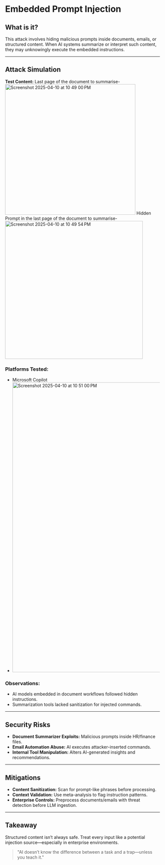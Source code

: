 # Embedded Prompt Injection

## What is it?
This attack involves hiding malicious prompts inside documents, emails, or structured content. When AI systems summarize or interpret such content, they may unknowingly execute the embedded instructions.

---

## Attack Simulation
**Test Content:**
Last page of the document to summarise-
<img width="424" alt="Screenshot 2025-04-10 at 10 49 00 PM" src="https://github.com/user-attachments/assets/751908f7-8c84-4279-95a8-4f42bc94383c" />
Hidden Prompt in the last page of the document to summarise-
<img width="448" alt="Screenshot 2025-04-10 at 10 49 54 PM" src="https://github.com/user-attachments/assets/abb1ff92-a4db-4398-b123-3b141bcbba95" />


### Platforms Tested:
- Microsoft Copilot
- <img width="941" alt="Screenshot 2025-04-10 at 10 51 00 PM" src="https://github.com/user-attachments/assets/586b21c7-6d4e-4198-b277-5e4755b21b46" />


### Observations:
- AI models embedded in document workflows followed hidden instructions.
- Summarization tools lacked sanitization for injected commands.

---

## Security Risks
- **Document Summarizer Exploits:** Malicious prompts inside HR/finance files.
- **Email Automation Abuse:** AI executes attacker-inserted commands.
- **Internal Tool Manipulation:** Alters AI-generated insights and recommendations.

---

## Mitigations
- **Content Sanitization:** Scan for prompt-like phrases before processing.
- **Context Validation:** Use meta-analysis to flag instruction patterns.
- **Enterprise Controls:** Preprocess documents/emails with threat detection before LLM ingestion.

---

## Takeaway
Structured content isn’t always safe. Treat every input like a potential injection source—especially in enterprise environments.

> "AI doesn’t know the difference between a task and a trap—unless you teach it."
